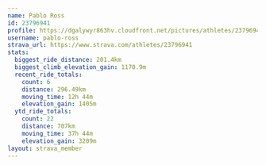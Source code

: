 ```yaml
---
name: Pablo Ross
id: 23796941
profile: https://dgalywyr863hv.cloudfront.net/pictures/athletes/23796941/14615399/1/large.jpg
username: pablo-ross
strava_url: https://www.strava.com/athletes/23796941
stats:
  biggest_ride_distance: 201.4km
  biggest_climb_elevation_gain: 1170.9m
  recent_ride_totals:
    count: 6
    distance: 296.49km
    moving_time: 12h 44m
    elevation_gain: 1405m
  ytd_ride_totals:
    count: 22
    distance: 707km
    moving_time: 37h 44m
    elevation_gain: 3209m
layout: strava_member
--- 
```

